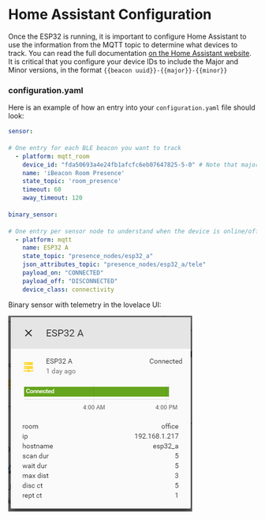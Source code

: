 # Home Assistant Configuration
Once the ESP32 is running, it is important to configure Home Assistant to use the information from the MQTT topic to determine what devices to track. You can read the full documentation [on the Home Assistant website](https://www.home-assistant.io/components/sensor.mqtt_room/). It is critical that you configure your device IDs to include the Major and Minor versions, in the format ``{{beacon uuid}}-{{major}}-{{minor}}``

### configuration.yaml
Here is an example of how an entry into your `configuration.yaml` file should look:
```yaml
sensor:

# One entry for each BLE beacon you want to track
  - platform: mqtt_room
    device_id: "fda50693a4e24fb1afcfc6eb07647825-5-0" # Note that major version must match, but any minor version will be ignored
    name: 'iBeacon Room Presence'
    state_topic: 'room_presence'
    timeout: 60
    away_timeout: 120

binary_sensor:

# One entry per sensor node to understand when the device is online/offline and see device metadata such as IP address and settings values
  - platform: mqtt
    name: ESP32 A
    state_topic: "presence_nodes/esp32_a"
    json_attributes_topic: "presence_nodes/esp32_a/tele"
    payload_on: "CONNECTED"
    payload_off: "DISCONNECTED"
    device_class: connectivity
```
Binary sensor with telemetry in the lovelace UI:

![Binary sensor with telemetry](./images/binary_sensor_with_telemetry.jpg)

